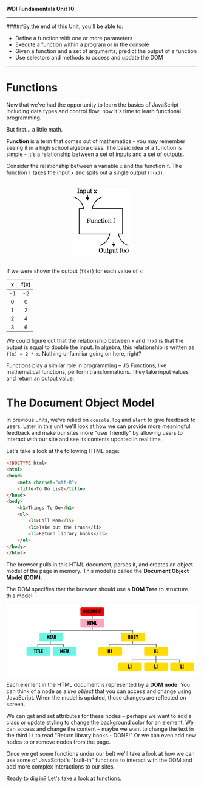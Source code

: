 **WDI Fundamentals Unit 10**

---

#####By the end of this Unit, you'll be able to:
* Define a function with one or more parameters
* Execute a function within a program or in the console
* Given a function and a set of arguments, predict the output of a function
* Use selectors and methods to access and update the DOM

---

# Functions

Now that we've had the opportunity to learn the basics of JavaScript including data types and control flow; now it's time to learn functional programming.

But first... a little math.

**Function** is a term that comes out of mathematics - you may remember seeing it in a high school algebra class. The basic idea of a function is simple - it's a relationship between a set of inputs and a set of outputs.

Consider the relationship between a variable `x` and the function `f`. The function `f` takes the input `x` and spits out a single output (`f(x)`).

<br>
<center><img src="../assets/chapter5/function.png"></center>
<br>

If we were shown the output (`f(x)`) for each value of `x`:

| x  | f(x) |
|:-: |:-:   |
| -1 | -2   |
| 0  | 0    |
| 1  | 2    |
| 2  | 4    |
| 3  | 6    |

We could figure out that the relationship between `x` and `f(x)` is that the output is equal to double the input.  In algebra, this relationship is written as `f(x) = 2 * x`. Nothing unfamiliar going on here, right?

Functions play a similar role in programming – JS Functions, like mathematical functions, perform transformations. They take input values and return an output value.



# The Document Object Model

In previous units, we've relied on `console.log` and `alert` to give feedback to users. Later in this unit we'll look at how we can provide more meaningful feedback and make our sites more "user friendly" by allowing users to interact with our site and see its contents updated in real time.

Let's take a look at the following HTML page:

```html
<!DOCTYPE html>
<html>
<head>
	<meta charset="utf-8">
	<title>To Do List</title>
</head>
<body>
	<h1>Things To Do</h1>
	<ul>
		<li>Call Mom</li>
		<li>Take out the trash</li>
		<li>Return library books</li>
	</ul>
</body>
</html>
```

The browser pulls in this HTML document, parses it, and creates an object model of the page in memory. This model is called the **Document Object Model (DOM)**.

The DOM specifies that the browser should use a **DOM Tree** to structure this model:

![](/assets/chapter5/dom.png)

Each element in the HTML document is represented by a **DOM node**. You can think of a node as a *live object* that you can access and change using JavaScript. When the model is updated, those changes are reflected on screen.

We can get and set attributes for these nodes – perhaps we want to add a class or update styling to change the background color for an element. We can access and change the content – maybe we want to change the text in the third `li` to read "Return library books - DONE!" Or we can even add new nodes to or remove nodes from the page.

Once we get some functions under our belt we'll take a look at how we can use some of JavaScript's "built-in" functions to interact with the DOM and add more complex interactions to our sites.

Ready to dig in? [Let's take a look at functions.](02_lesson.md)
